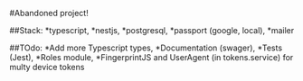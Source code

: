 #Abandoned project!

##Stack:
*typescript,
*nestjs,
*postgresql,
*passport (google, local),
*mailer

##TOdo:
*Add more Typescript types,
*Documentation (swager),
*Tests (Jest),
*Roles module,
*FingerprintJS and UserAgent (in tokens.service) for multy device tokens
